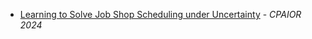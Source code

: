 - [Learning to Solve Job Shop Scheduling under Uncertainty](https://arxiv.org/abs/2404.01308) - *CPAIOR 2024*
